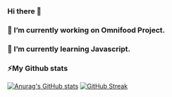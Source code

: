 ### Hi there 👋
### 🔭 I’m currently working on Omnifood Project.
### 🌱 I’m currently learning Javascript.
### ⚡My Github stats
[![Anurag's GitHub stats](https://github-readme-stats.vercel.app/api?username=krutagna10&theme=dark)](https://github.com/anuraghazra/github-readme-stats)
[![GitHub Streak](https://streak-stats.demolab.com/?user=krutagna10&theme=dark)](https://git.io/streak-stats)




<!--
**krutagna10/krutagna10** is a ✨ _special_ ✨ repository because its `README.md` (this file) appears on your GitHub profile.

Here are some ideas to get you started:

- 🔭 I’m currently working on Omnifood Project...
- 🌱 I’m currently learning Javascript ...
- 👯 I’m looking to collaborate on ...
- 🤔 I’m looking for help with ...
- 💬 Ask me about ...
- 📫 How to reach me: ...
- 😄 Pronouns: ...
- ⚡ Fun fact: ...
-->

